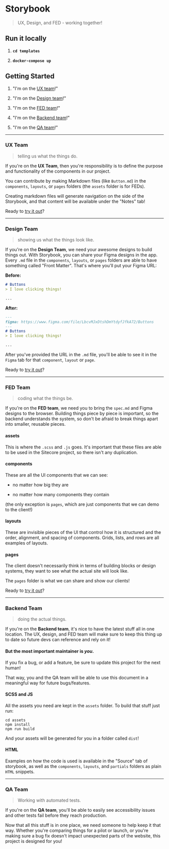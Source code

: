 # Storybook
> UX, Design, and FED - working together!


## Run it locally

1. __`cd templates`__

1. __`docker-compose up`__


## Getting Started

1. "I'm on the [UX team](#ux-team)!"

1. "I'm on the [Design team](#design-team)!"

1. "I'm on the [FED team](#fed-team)!"

1. "I'm on the [Backend team](#backend-team)!"

1. "I'm on the [QA team](#qa-team)!"

---

### UX Team
> telling us what the things do.

If you're on the __UX Team__, then you're responsibility is to define the purpose and functionality of the components in our project.

You can contribute by making Markdown files (like `Button.md`) in the `components`, `layouts`, or `pages` folders (the `assets` folder is for FEDs).

Creating markdown files will generate navigation on the side of the Storybook, and that content will be available under the "Notes" tab!

Ready to [try it out](#try-it-out)?

---

### Design Team
> showing us what the things look like.

If you're on the __Design Team__, we need your awesome designs to build things out. With Storybook, you can share your Figma designs in the app. Every `.md` file in the `components`, `layouts`, or `pages` folders are able to have something called "Front Matter". That's where you'll put your Figma URL:

__Before:__

```markdown
# Buttons
> I love clicking things!

...
```

__After:__

```markdown
---
figma: https://www.figma.com/file/LbcvMJxDtshDmYtdyfJfkA72/Buttons
---
# Buttons
> I love clicking things!

...
```

After you've provided the URL in the `.md` file, you'll be able to see it in the `Figma` tab for that `component`, `layout` or `page`.

Ready to [try it out](#try-it-out)?

---

### FED Team
> coding what the things be.

If you're on the __FED team__, we need you to bring the `spec.md` and Figma designs to the browser. Building things piece by piece is important, so the backend understands the system, so don't be afraid to break things apart into smaller, reusable pieces.

#### assets

This is where the `.scss` and `.js` goes. It's important that these files are able to be used in the Sitecore project, so there isn't any duplication.

#### components

These are all the UI components that we can see:

- no matter how big they are

- no matter how many components they contain

(the only exception is `pages`, which are just components that we can demo to the client!)

#### layouts

These are invisible pieces of the UI that control how it is structured and the order, alignment, and spacing of components. Grids, lists, and rows are all examples of layouts.

#### pages

The client doesn't necessarily think in terms of building blocks or design systems, they want to see what the actual site will look like.

The `pages` folder is what we can share and show our clients!

Ready to [try it out](#try-it-out)?

---

### Backend Team
> doing the actual things.

If you're on the __Backend team__, it's nice to have the latest stuff all in one location. The UX, design, and FED team will make sure to keep this thing up to date so future devs can reference and rely on it!

#### But the most important maintainer is _you_.

If you fix a bug, or add a feature, be sure to update this project for the next human!

That way, you and the QA team will be able to use this document in a meaningful way for future bugs/features.

#### SCSS and JS

All the assets you need are kept in the `assets` folder.
To build that stuff just run:

```
cd assets
npm install
npm run build
```

And your assets will be generated for you in a folder called `dist`!

#### HTML

Examples on how the code is used is available in the "Source" tab of storybook, as well as the `components`, `layouts`, and `partials` folders as plain `HTML` snippets.

---

### QA Team
> Working with automated tests.

If you're on the __QA team__, you'll be able to easily see accessibility issues and other tests fail before they reach production.

Now that all this stuff is in one place, we need someone to help keep it that way. Whether you're comparing things for a pilot or launch, or you're making sure a bug fix doesn't impact unexpected parts of the website, this project is designed for you!